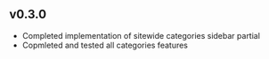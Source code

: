 v0.3.0
------
- Completed implementation of sitewide categories sidebar partial
- Copmleted and tested all categories features
